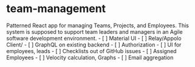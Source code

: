 # team-management
Patterned React app for managing Teams, Projects, and Employees. 
This system is supposed to support team leaders and managers in an Agile software development environment.
    - [ ] Material UI
    - [ ] Relay/Appolo Client/
    - [ ] GraphQL on existing backend
    - [ ] Authorization 
    - [ ] UI for employees, leads
    - [ ] Checklists out of GitHub issues
    - [ ] Assigned Employees
    - [ ] Velocity calculation, Graphs
    - [ ] Email aggregation
